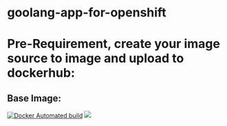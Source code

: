 # goolang-app-for-openshift

# Pre-Requirement, create your image source to image and upload to dockerhub:
## Base Image:

[![Docker Automated build](https://img.shields.io/docker/automated/dolomate/spritezero.svg?maxAge=2592000)](https://github.com/renatowow14/s2i-golang-base) [![](https://images.microbadger.com/badges/image/dolomate/spritezero.svg)](https://microbadger.com/images/dolomate/spritezero)
